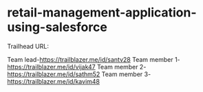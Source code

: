 # retail-management-application-using-salesforce

Trailhead URL:

Team lead-https://trailblazer.me/id/santv28
Team member 1-https://trailblazer.me/id/vijak47
Team member 2-https://trailblazer.me/id/sathm52
Team member 3-https://trailblazer.me/id/kavim48
